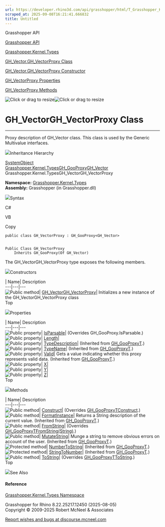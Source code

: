 ```yaml
---
url: https://developer.rhino3d.com/api/grasshopper/html/T_Grasshopper_Kernel_Types_GH_Vector_GH_VectorProxy.htm
scraped_at: 2025-09-08T16:21:41.666832
title: Untitled
---
```


Grasshopper API

[Grasshopper API](../html/723c01da-9986-4db2-8f53-6f3a7494df75.htm
"Grasshopper API")

[Grasshopper.Kernel.Types](../html/N_Grasshopper_Kernel_Types.htm
"Grasshopper.Kernel.Types")

[GH_Vector.GH_VectorProxy
Class](../html/T_Grasshopper_Kernel_Types_GH_Vector_GH_VectorProxy.htm
"GH_Vector.GH_VectorProxy Class")

[GH_Vector.GH_VectorProxy Constructor
](../html/M_Grasshopper_Kernel_Types_GH_Vector_GH_VectorProxy__ctor.htm
"GH_Vector.GH_VectorProxy Constructor ")

[GH_VectorProxy
Properties](../html/Properties_T_Grasshopper_Kernel_Types_GH_Vector_GH_VectorProxy.htm
"GH_VectorProxy Properties")

[GH_VectorProxy
Methods](../html/Methods_T_Grasshopper_Kernel_Types_GH_Vector_GH_VectorProxy.htm
"GH_VectorProxy Methods")

![Click or drag to resize](../icons/TocOpen.gif)![Click or drag to
resize](../icons/TocClose.gif)

# GH_VectorGH_VectorProxy Class  
  
---  
  
Proxy description of GH_Vector class. This class is used by the Generic
Multivalue interfaces.

![](../icons/SectionExpanded.png)Inheritance Hierarchy

[SystemObject](https://docs.microsoft.com/dotnet/api/system.object)  
[Grasshopper.Kernel.TypesGH_GooProxy](T_Grasshopper_Kernel_Types_GH_GooProxy_1.htm)[GH_Vector](T_Grasshopper_Kernel_Types_GH_Vector.htm)  
Grasshopper.Kernel.TypesGH_VectorGH_VectorProxy  

**Namespace:** [Grasshopper.Kernel.Types](N_Grasshopper_Kernel_Types.htm)  
**Assembly:** Grasshopper (in Grasshopper.dll)

![](../icons/SectionExpanded.png)Syntax

C#

VB

Copy

    
    
    public class GH_VectorProxy : GH_GooProxy<GH_Vector>
    
    
    Public Class GH_VectorProxy
    	Inherits GH_GooProxy(Of GH_Vector)

The GH_VectorGH_VectorProxy type exposes the following members.

![](../icons/SectionExpanded.png)Constructors

| Name| Description  
---|---|---  
![Public method](../icons/pubmethod.gif)|
[GH_VectorGH_VectorProxy](M_Grasshopper_Kernel_Types_GH_Vector_GH_VectorProxy__ctor.htm)|
Initializes a new instance of the GH_VectorGH_VectorProxy class  
Top

![](../icons/SectionExpanded.png)Properties

| Name| Description  
---|---|---  
![Public property](../icons/pubproperty.gif)|
[IsParsable](P_Grasshopper_Kernel_Types_GH_Vector_GH_VectorProxy_IsParsable.htm)|
(Overrides GH_GooProxy.IsParsable.)  
![Public property](../icons/pubproperty.gif)|
[Length](P_Grasshopper_Kernel_Types_GH_Vector_GH_VectorProxy_Length.htm)|  
![Public property](../icons/pubproperty.gif)|
[TypeDescription](P_Grasshopper_Kernel_Types_GH_GooProxy_1_TypeDescription.htm)|
(Inherited from [GH_GooProxyT](T_Grasshopper_Kernel_Types_GH_GooProxy_1.htm).)  
![Public property](../icons/pubproperty.gif)|
[TypeName](P_Grasshopper_Kernel_Types_GH_GooProxy_1_TypeName.htm)|  (Inherited
from [GH_GooProxyT](T_Grasshopper_Kernel_Types_GH_GooProxy_1.htm).)  
![Public property](../icons/pubproperty.gif)|
[Valid](P_Grasshopper_Kernel_Types_GH_GooProxy_1_Valid.htm)|  Gets a value
indicating whether this proxy represents valid data.  (Inherited from
[GH_GooProxyT](T_Grasshopper_Kernel_Types_GH_GooProxy_1.htm).)  
![Public property](../icons/pubproperty.gif)|
[X](P_Grasshopper_Kernel_Types_GH_Vector_GH_VectorProxy_X.htm)|  
![Public property](../icons/pubproperty.gif)|
[Y](P_Grasshopper_Kernel_Types_GH_Vector_GH_VectorProxy_Y.htm)|  
![Public property](../icons/pubproperty.gif)|
[Z](P_Grasshopper_Kernel_Types_GH_Vector_GH_VectorProxy_Z.htm)|  
Top

![](../icons/SectionExpanded.png)Methods

| Name| Description  
---|---|---  
![Public method](../icons/pubmethod.gif)|
[Construct](M_Grasshopper_Kernel_Types_GH_Vector_GH_VectorProxy_Construct.htm)|
(Overrides
[GH_GooProxyTConstruct](M_Grasshopper_Kernel_Types_GH_GooProxy_1_Construct.htm).)  
![Public method](../icons/pubmethod.gif)|
[FormatInstance](M_Grasshopper_Kernel_Types_GH_GooProxy_1_FormatInstance.htm)|
Returns a String description of the current value.  (Inherited from
[GH_GooProxyT](T_Grasshopper_Kernel_Types_GH_GooProxy_1.htm).)  
![Public method](../icons/pubmethod.gif)|
[FromString](M_Grasshopper_Kernel_Types_GH_Vector_GH_VectorProxy_FromString.htm)|
(Overrides
[GH_GooProxyTFromString(String)](M_Grasshopper_Kernel_Types_GH_GooProxy_1_FromString.htm).)  
![Public method](../icons/pubmethod.gif)|
[MutateString](M_Grasshopper_Kernel_Types_GH_GooProxy_1_MutateString.htm)|
Munge a string to remove obvious errors on account of the user.  (Inherited
from [GH_GooProxyT](T_Grasshopper_Kernel_Types_GH_GooProxy_1.htm).)  
![Protected method](../icons/protmethod.gif)|
[NumberToString](M_Grasshopper_Kernel_Types_GH_GooProxy_1_NumberToString.htm)|
(Inherited from [GH_GooProxyT](T_Grasshopper_Kernel_Types_GH_GooProxy_1.htm).)  
![Protected method](../icons/protmethod.gif)|
[StringToNumber](M_Grasshopper_Kernel_Types_GH_GooProxy_1_StringToNumber.htm)|
(Inherited from [GH_GooProxyT](T_Grasshopper_Kernel_Types_GH_GooProxy_1.htm).)  
![Public method](../icons/pubmethod.gif)|
[ToString](M_Grasshopper_Kernel_Types_GH_Vector_GH_VectorProxy_ToString.htm)|
(Overrides
[GH_GooProxyTToString](M_Grasshopper_Kernel_Types_GH_GooProxy_1_ToString.htm).)  
Top

![](../icons/SectionExpanded.png)See Also

#### Reference

[Grasshopper.Kernel.Types Namespace](N_Grasshopper_Kernel_Types.htm)

Grasshopper for Rhino 8.22.25217.12450 (2025-08-05)  
Copyright © 2009-2025 Robert McNeel & Associates

[Report wishes and bugs at
discourse.mcneel.com](https://discourse.mcneel.com/c/grasshopper)

